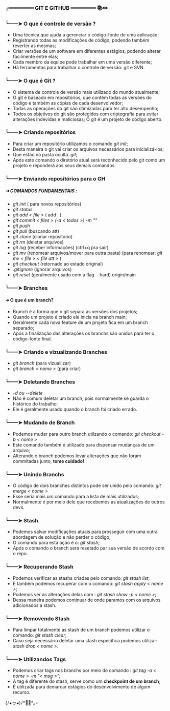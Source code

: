 
### ╭━━━━━━━━ GIT E GITHUB ━━━━━━━━ 📚✏️ 

### ╰┈┈┈➤ O que é controle de versão ? 

* Uma técnica que ajuda a gerenciar o código-fonte de uma aplicação;
* Registrando todas as modificações de código, podendo também reverter as mesmas;
* Criar versões de um software em diferentes estágios, podendo alterar facilmente entre elas;
* Cada membro da equipe pode trabalhar em uma versão diferente;
* Há ferramentas para trabalhar o controle de versão: git e SVN.

### ╰┈┈┈➤ O que é Git ? 

* O sistema de controle de versão mais utilizado do mundo atualmente;
* O git é baseado em repositórios, que contêm todas as versões do código e também as cópias de cada desenvolvedor;
* Todas as operações do git são otimizadas para ter alto desempenho;
* Todos os objetivos do git são protegidos com criptografia para evitar alterações indevidas e maliciosas;
O git é um projeto de código aberto.

 ### ╰┈┈┈➤ Criando repositórios 
 * Para criar um repositório utilizamos o comando *git init*;
 * Desta maneira o git vai criar os arquivos necessários para inicializá-los;
 * Que estão na pasta oculta *.git*;
 * Após este comando o diretório atual será reconhecido pelo git como um projeto e reponderá aos seus demais comandos.

 ### ╰┈┈┈➤ Enviando repositórios para o GH 
  
 ##### ➔ COMANDOS FUNDAMENTAIS :
* *git init* ( para novos repositórios)
* *git status*
* *git add < file >* ( add . <seleciona todos os arquivos>)
* *git commit < files > (-a < todos >) -m ""*
* *git push*
* *git pull* (buscando att)
* *git clone* (clonar repositório) 
* *git rm* (deletar arquivos)
* *git log* (receber informações) (ctrl+q pra sair)
* *git mv* (renomear arquivos/mover para outra pasta)
  (para renomear: *git mv < file > < file att >* )
* *git checkout <file>* (retornado ao estado original)
* *.gitignore* (ignorar arquivos)
* *git reset* (geralmente usado com a flag --hard) origin/main

###  ╰┈┈┈➤ Branches
 
  #### ➔ O que é um branch?	
 * Branch é a forma que o git separa as versões dos projetos;
 * Quando um projeto é criado ele inicia na branch main;
 * Geralmente cada nova feature de um projeto fica em um branch separado;
 * Após a finalização das alterações os branchs são unidos para ter o código-fonte final.
 
###  ╰┈┈┈➤ Criando e vizualizando Branches
 * *git branch* (para vizualiizar)
 * *git branch < nome >* (para criar)
 
 ###  ╰┈┈┈➤ Deletando Branches
  * *-d ou --delete*
  * Não é comum deletar um branch, pois normalmente se guarda o histórico do trabalho;
  * Ele é geralmente usado quando o branch foi criado errado.
  
 ###  ╰┈┈┈➤ Mudando de Branch
  * Podemos mudar para outro branch utilzando o comando: *git checkout -b < nome >* 
  * Este comando também é utilizado para dispensar mudanças de um arquivo;
  * Alterando o branch podemos levar alterações que não foram commitadas junto, **tome cuidado!** .
 
 ###  ╰┈┈┈➤ Unindo Branchs
  * O código de dois branches distintos pode ser unido pelo comando: *git merge < nome >*
  * Esse seria mais um comando para a lista de mais utilizados;
  * Normalmente é por meio dele que recebemos as atualizações de outros devs.
 
 ###  ╰┈┈┈➤ Stash
  * Podemos salvar modificações atuais para prosseguir com uma outra abordagem de solução e não perder o código;
  * O comando para esta ação é o: *git stash*;
  * Após o comando o branch será resetado par sua versão de acordo com o repo.
 
 ###  ╰┈┈┈➤ Recuperando Stash
  * Podemos verificar as stashs criadas pelo comando: *git stash list*;
  * E também podemos recuperar com o comando: *git stash apply < nome >*;
  * Podemos ver as alterações delas com : *git stash show -p < nome >*;
  * Dessa maneira podemos continuar de onde paramos com os arquivos adicionados a stash.
 
  ###  ╰┈┈┈➤ Removendo Stash
   * Para limpar totalmente as stash de um branch podemos utilizar o comando: *git stash clear*;
   * Caso seja necessário deletar uma stash específica podemos utilizar: *stash drop < nome >*.
 
 ###  ╰┈┈┈➤ Utilizandos Tags
   * Podemos criar tags nos branchs por meio do comando : *git tag -a < nome > -m "< msg >"*;
   * A tag é diferente do stash, serve como um **checkpoint de um branch**;
   * É utilizada para demarcar estágios do desenvolvimento de algum recurso.
 
 (ﾉ◕ヮ◕)ﾉ*✲ﾟ*｡⋆





